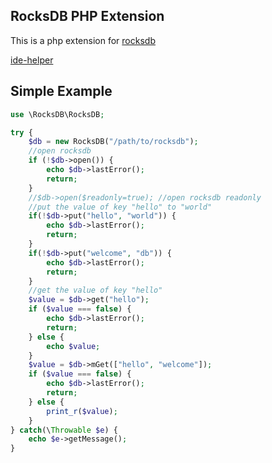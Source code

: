 ## RocksDB PHP Extension
This is a php extension for [rocksdb](https://github.com/facebook/rocksdb)

[ide-helper](https://github.com/isliang/rocksdb-ide-helper)

## Simple Example

```php
use \RocksDB\RocksDB;

try {
    $db = new RocksDB("/path/to/rocksdb");
    //open rocksdb
    if (!$db->open()) {
        echo $db->lastError();
        return;
    }
    //$db->open($readonly=true); //open rocksdb readonly
    //put the value of key "hello" to "world"
    if(!$db->put("hello", "world")) {
        echo $db->lastError();
        return;        
    }
    if(!$db->put("welcome", "db")) {
        echo $db->lastError();
        return;        
    }
    //get the value of key "hello"
    $value = $db->get("hello");
    if ($value === false) {
        echo $db->lastError();
        return;    
    } else {
        echo $value;
    }
    $value = $db->mGet(["hello", "welcome"]);
    if ($value === false) {
        echo $db->lastError();
        return;    
    } else {
        print_r($value);
    }
} catch(\Throwable $e) {
    echo $e->getMessage();
} 
```
